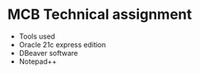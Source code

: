 # MCB Technical assignment
- Tools used
- Oracle 21c express edition
- DBeaver software
- Notepad++
